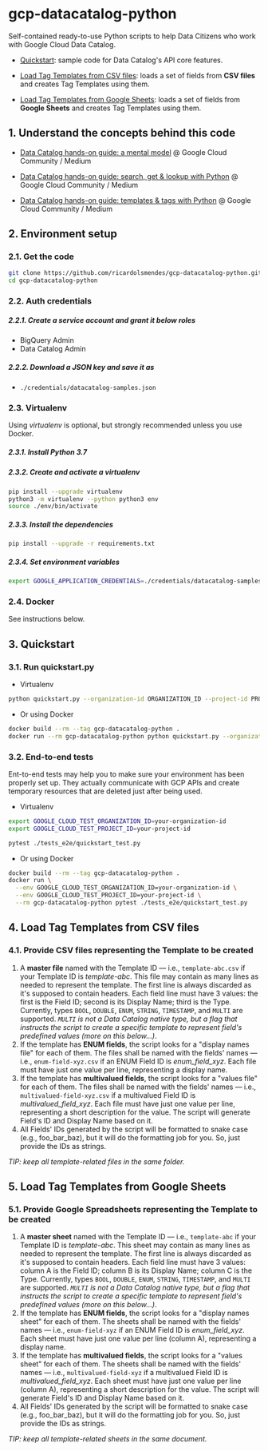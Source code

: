 # gcp-datacatalog-python

Self-contained ready-to-use Python scripts to help Data Citizens who work with Google Cloud Data Catalog.

- [Quickstart](#3-quickstart): sample code for Data Catalog's API core features.

- [Load Tag Templates from CSV files](#4-load-tag-templates-from-csv-files): loads a set of fields from **CSV files** and creates Tag Templates using them.

- [Load Tag Templates from Google Sheets](#5-load-tag-templates-from-google-sheets): loads a set of fields from **Google Sheets** and creates Tag Templates using them.


## 1. Understand the concepts behind this code

- [Data Catalog hands-on guide: a mental model](https://medium.com/google-cloud/data-catalog-hands-on-guide-a-mental-model-dae7f6dd49e) @ Google Cloud Community / Medium

- [Data Catalog hands-on guide: search, get & lookup with Python](https://medium.com/google-cloud/data-catalog-hands-on-guide-search-get-lookup-with-python-82d99bfb4056) @ Google Cloud Community / Medium

- [Data Catalog hands-on guide: templates & tags with Python](https://medium.com/google-cloud/data-catalog-hands-on-guide-templates-tags-with-python-c45eb93372ef) @ Google Cloud Community / Medium

## 2. Environment setup

### 2.1. Get the code

````bash
git clone https://github.com/ricardolsmendes/gcp-datacatalog-python.git
cd gcp-datacatalog-python
````

### 2.2. Auth credentials

##### 2.2.1. Create a service account and grant it below roles

- BigQuery Admin
- Data Catalog Admin

##### 2.2.2. Download a JSON key and save it as
- `./credentials/datacatalog-samples.json`

### 2.3. Virtualenv

Using *virtualenv* is optional, but strongly recommended unless you use Docker.

##### 2.3.1. Install Python 3.7

##### 2.3.2. Create and activate a *virtualenv*

```bash
pip install --upgrade virtualenv
python3 -m virtualenv --python python3 env
source ./env/bin/activate
```

##### 2.3.3. Install the dependencies

```bash
pip install --upgrade -r requirements.txt
```

##### 2.3.4. Set environment variables

```bash
export GOOGLE_APPLICATION_CREDENTIALS=./credentials/datacatalog-samples.json
```

### 2.4. Docker

See instructions below.

## 3. Quickstart

### 3.1. Run quickstart.py

- Virtualenv

```bash
python quickstart.py --organization-id ORGANIZATION_ID --project-id PROJECT_ID
```

- Or using Docker

```bash
docker build --rm --tag gcp-datacatalog-python .
docker run --rm gcp-datacatalog-python python quickstart.py --organization-id ORGANIZATION_ID --project-id PROJECT_ID
```

### 3.2. End-to-end tests

Ent-to-end tests may help you to make sure your environment has been properly set up.
They actually communicate with GCP APIs and create temporary resources that are deleted just after being used.

- Virtualenv

```bash
export GOOGLE_CLOUD_TEST_ORGANIZATION_ID=your-organization-id
export GOOGLE_CLOUD_TEST_PROJECT_ID=your-project-id

pytest ./tests_e2e/quickstart_test.py
```

- Or using Docker

```bash
docker build --rm --tag gcp-datacatalog-python .
docker run \
  --env GOOGLE_CLOUD_TEST_ORGANIZATION_ID=your-organization-id \
  --env GOOGLE_CLOUD_TEST_PROJECT_ID=your-project-id \
  --rm gcp-datacatalog-python pytest ./tests_e2e/quickstart_test.py
```

## 4. Load Tag Templates from CSV files

### 4.1. Provide CSV files representing the Template to be created

1. A **master file** named with the Template ID — i.e., `template-abc.csv` if your Template ID is *template-abc*. This file may contain as many lines as needed to represent the template. The first line is always discarded as it's supposed to contain headers. Each field line must have 3 values: the first is the Field ID; second is its Display Name; third is the Type. Currently, types `BOOL`, `DOUBLE`, `ENUM`, `STRING`, `TIMESTAMP`, and `MULTI` are supported. *`MULTI` is not a Data Catalog native type, but a flag that instructs the script to create a specific template to represent field's predefined values (more on this below...)*.  
1. If the template has **ENUM fields**, the script looks for a "display names file" for each of them. The files shall be named with the fields' names — i.e., `enum-field-xyz.csv` if an ENUM Field ID is *enum_field_xyz*. Each file must have just one value per line, representing a display name.
1. If the template has **multivalued fields**, the script looks for a "values file" for each of them. The files shall be named with the fields' names — i.e., `multivalued-field-xyz.csv` if a multivalued Field ID is *multivalued_field_xyz*. Each file must have just one value per line, representing a short description for the value. The script will generate Field's ID and Display Name based on it.
1. All Fields' IDs generated by the script will be formatted to snake case (e.g., foo_bar_baz), but it will do the formatting job for you. So, just provide the IDs as strings.

*TIP: keep all template-related files in the same folder.*

## 5. Load Tag Templates from Google Sheets

### 5.1. Provide Google Spreadsheets representing the Template to be created

1. A **master sheet** named with the Template ID — i.e., `template-abc` if your Template ID is *template-abc*. This sheet may contain as many lines as needed to represent the template. The first line is always discarded as it's supposed to contain headers. Each field line must have 3 values: column A is the Field ID; column B is its Display Name; column C is the Type. Currently, types `BOOL`, `DOUBLE`, `ENUM`, `STRING`, `TIMESTAMP`, and `MULTI` are supported. *`MULTI` is not a Data Catalog native type, but a flag that instructs the script to create a specific template to represent field's predefined values (more on this below...)*.  
1. If the template has **ENUM fields**, the script looks for a "display names sheet" for each of them. The sheets shall be named with the fields' names — i.e., `enum-field-xyz` if an ENUM Field ID is *enum_field_xyz*. Each sheet must have just one value per line (column A), representing a display name.
1. If the template has **multivalued fields**, the script looks for a "values sheet" for each of them. The sheets shall be named with the fields' names — i.e., `multivalued-field-xyz` if a multivalued Field ID is *multivalued_field_xyz*. Each sheet must have just one value per line (column A), representing a short description for the value. The script will generate Field's ID and Display Name based on it.
1. All Fields' IDs generated by the script will be formatted to snake case (e.g., foo_bar_baz), but it will do the formatting job for you. So, just provide the IDs as strings.

*TIP: keep all template-related sheets in the same document.*
